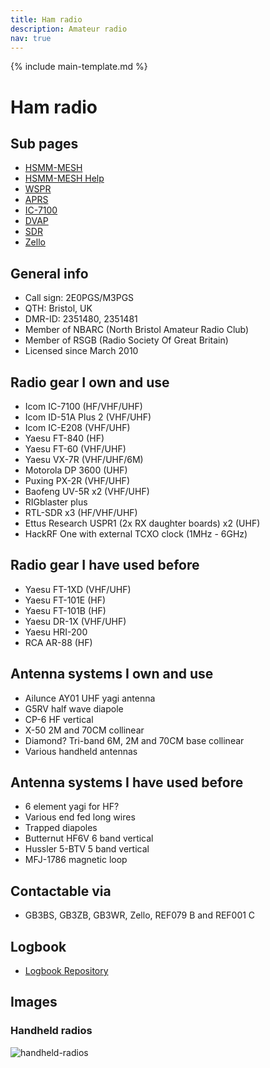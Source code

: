 ```yaml
---
title: Ham radio
description: Amateur radio
nav: true
---
```


{% include main-template.md %}

# Ham radio

## Sub pages

* [HSMM-MESH](/ham-radio/hsmm-mesh.html)
* [HSMM-MESH Help](/ham-radio/hsmm-mesh-help.html)
* [WSPR](/ham-radio/wspr.html)
* [APRS](/ham-radio/aprs.html)
* [IC-7100](/ham-radio/ic-7100.html)
* [DVAP](/ham-radio/dvap.html)
* [SDR](/ham-radio/sdr.html)
* [Zello](/ham-radio/zello.html)

## General info

* Call sign: 2E0PGS/M3PGS
* QTH: Bristol, UK
* DMR-ID: 2351480, 2351481
* Member of NBARC (North Bristol Amateur Radio Club)
* Member of RSGB (Radio Society Of Great Britain)
* Licensed since March 2010

## Radio gear I own and use

* Icom IC-7100 (HF/VHF/UHF)
* Icom ID-51A Plus 2 (VHF/UHF)
* Icom IC-E208 (VHF/UHF)
* Yaesu FT-840 (HF)
* Yaesu FT-60 (VHF/UHF)
* Yaesu VX-7R (VHF/UHF/6M)
* ​Motorola DP 3600 (UHF)
* Puxing PX-2R (VHF/UHF)
* Baofeng UV-5R x2 (VHF/UHF)
* RIGblaster plus
* RTL-SDR x3 (HF/VHF/UHF)
* Ettus Research USPR1 (2x RX daughter boards) x2 (UHF)
* HackRF One with external TCXO clock (1MHz - 6GHz)

## Radio gear I have used before

* Yaesu FT-1XD (VHF/UHF)
* Yaesu FT-101E (HF)
* Yaesu FT-101B (HF)
* Yaesu DR-1X (VHF/UHF)
* Yaesu HRI-200
* RCA AR-88 (HF)

## Antenna systems I own and use

* Ailunce AY01 UHF yagi antenna
* G5RV half wave diapole
* CP-6 HF vertical
* X-50 2M and 70CM collinear
* Diamond? Tri-band 6M, 2M and 70CM base collinear
* Various handheld antennas

## Antenna systems I have used before

* 6 element yagi for HF?
* Various end fed long wires
* Trapped diapoles
* Butternut HF6V 6 band vertical
* Hussler 5-BTV 5 band vertical
* MFJ-1786 magnetic loop

## Contactable via

* GB3BS, GB3ZB, GB3WR, Zello, REF079 B and REF001 C

## Logbook

* [Logbook Repository](https://bitbucket.org/2E0PGS/ham-radio-logbook)

## Images

### Handheld radios

![handheld-radios](/assets/images/ham-radio/handheld-radios.jpg)
